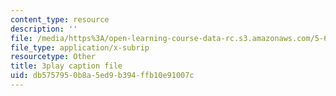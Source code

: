 ```yaml
---
content_type: resource
description: ''
file: /media/https%3A/open-learning-course-data-rc.s3.amazonaws.com/5-61-physical-chemistry-fall-2017/db5757950b8a5ed9b394ffb10e91007c_IZ405_YLKJQ.vtt
file_type: application/x-subrip
resourcetype: Other
title: 3play caption file
uid: db575795-0b8a-5ed9-b394-ffb10e91007c
---
```

